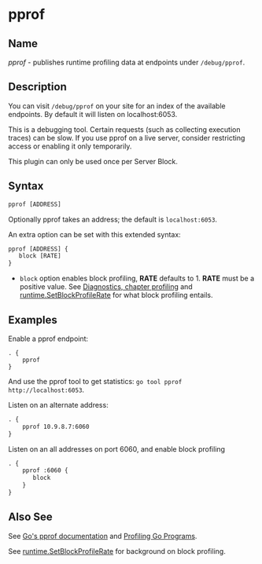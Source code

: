 # pprof

## Name

*pprof* - publishes runtime profiling data at endpoints under `/debug/pprof`.

## Description

You can visit `/debug/pprof` on your site for an index of the available endpoints. By default it
will listen on localhost:6053.

This is a debugging tool. Certain requests (such as collecting execution traces) can be slow. If
you use pprof on a live server, consider restricting access or enabling it only temporarily.

This plugin can only be used once per Server Block.

## Syntax

~~~ txt
pprof [ADDRESS]
~~~

Optionally pprof takes an address; the default is `localhost:6053`.

An extra option can be set with this extended syntax:

~~~ txt
pprof [ADDRESS] {
   block [RATE]
}
~~~

* `block` option enables block profiling, **RATE** defaults to 1. **RATE** must be a positive value.
  See [Diagnostics, chapter profiling](https://golang.org/doc/diagnostics.html) and
  [runtime.SetBlockProfileRate](https://golang.org/pkg/runtime/#SetBlockProfileRate) for what block
  profiling entails.

## Examples

Enable a pprof endpoint:

~~~
. {
    pprof
}
~~~

And use the pprof tool to get statistics: `go tool pprof http://localhost:6053`.

Listen on an alternate address:

~~~ txt
. {
    pprof 10.9.8.7:6060
}
~~~

Listen on an all addresses on port 6060, and enable block profiling

~~~ txt
. {
    pprof :6060 {
       block
    }
}
~~~

## Also See

See [Go's pprof documentation](https://golang.org/pkg/net/http/pprof/) and [Profiling Go
Programs](https://blog.golang.org/profiling-go-programs).

See [runtime.SetBlockProfileRate](https://golang.org/pkg/runtime/#SetBlockProfileRate) for
background on block profiling.
